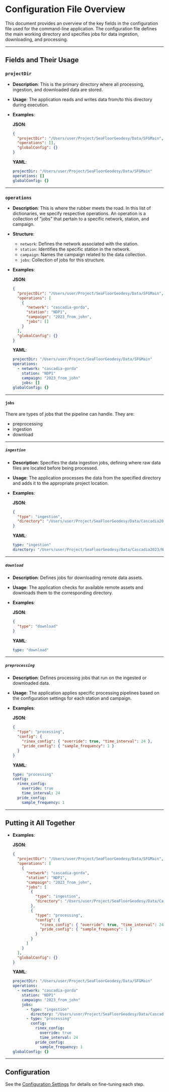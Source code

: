 # Configuration File Overview

This document provides an overview of the key fields in the configuration file used for the command-line application. The configuration file defines the main working directory and specifies jobs for data ingestion, downloading, and processing.

---

## Fields and Their Usage

### `projectDir`
- **Description**: This is the primary directory where all processing, ingestion, and downloaded data are stored.
- **Usage**: The application reads and writes data from/to this directory during execution.

- **Examples**:

  **JSON**:
  ```json
  {
    "projectDir": "/Users/user/Project/SeaFloorGeodesy/Data/SFGMain",
    "operations": [],
    "globalConfig": {}
  }
  ```

  **YAML**:
  ```yaml
  projectDir: "/Users/user/Project/SeaFloorGeodesy/Data/SFGMain"
  operations: []
  globalConfig: {}
  ```

---

### `operations`
- **Description**: This is where the rubber meets the road. In this list of dictionaries, we specify respective operations. An operation is a collection of "jobs" that pertain to a specific network, station, and campaign.

- **Structure**:
  - `network`: Defines the network associated with the station.
  - `station`: Identifies the specific station in the network.
  - `campaign`: Names the campaign related to the data collection.
  - `jobs`: Collection of jobs for this structure.

- **Examples**:

  **JSON**:
  ```json
  {
    "projectDir": "/Users/user/Project/SeaFloorGeodesy/Data/SFGMain",
    "operations": [
      {
        "network": "cascadia-gorda",
        "station": "NDP1",
        "campaign": "2023_from_john",
        "jobs": []
      }
    ],
    "globalConfig": {}
  }
  ```

  **YAML**:
  ```yaml
  projectDir: "/Users/user/Project/SeaFloorGeodesy/Data/SFGMain"
  operations:
    - network: "cascadia-gorda"
      station: "NDP1"
      campaign: "2023_from_john"
      jobs: []
  globalConfig: {}
  ```

---

#### `jobs`
There are types of jobs that the pipeline can handle. They are:
  - preprocessing
  - ingestion
  - download

---

##### `ingestion`
- **Description**: Specifies the data ingestion jobs, defining where raw data files are located before being processed.
- **Usage**: The application processes the data from the specified directory and adds it to the appropriate project location.

- **Examples**:

  **JSON**:
  ```json
  {
    "type": "ingestion",
    "directory": "/Users/user/Project/SeaFloorGeodesy/Data/Cascadia2023/NDP1/HR"
  }
  ```

  **YAML**:
  ```yaml
  type: "ingestion"
  directory: "/Users/user/Project/SeaFloorGeodesy/Data/Cascadia2023/NDP1/HR"
  ```

---

##### `download`
- **Description**: Defines jobs for downloading remote data assets.
- **Usage**: The application checks for available remote assets and downloads them to the corresponding directory.

- **Examples**:

  **JSON**:
  ```json
  {
    "type": "download"
  }
  ```

  **YAML**:
  ```yaml
  type: "download"
  ```

---

##### `preprocessing`
- **Description**: Defines processing jobs that run on the ingested or downloaded data.
- **Usage**: The application applies specific processing pipelines based on the configuration settings for each station and campaign.

- **Examples**:

  **JSON**:
  ```json
  {
    "type": "processing",
    "config": {
      "rinex_config": { "override": true, "time_interval": 24 },
      "pride_config": { "sample_frequency": 1 }
    }
  }
  ```

  **YAML**:
  ```yaml
  type: "processing"
  config:
    rinex_config:
      override: true
      time_interval: 24
    pride_config:
      sample_frequency: 1
  ```

---

## Putting it All Together

- **Examples**:

  **JSON**:
  ```json
  {
    "projectDir": "/Users/user/Project/SeaFloorGeodesy/Data/SFGMain",
    "operations": [
      {
        "network": "cascadia-gorda",
        "station": "NDP1",
        "campaign": "2023_from_john",
        "jobs": [
          {
            "type": "ingestion",
            "directory": "/Users/user/Project/SeaFloorGeodesy/Data/Cascadia2023/NDP1/HR"
          },
          {
            "type": "processing",
            "config": {
              "rinex_config": { "override": true, "time_interval": 24 },
              "pride_config": { "sample_frequency": 1 }
            }
          }
        ]
      }
    ],
    "globalConfig": {}
  }
  ```

  **YAML**:
  ```yaml
  projectDir: "/Users/user/Project/SeaFloorGeodesy/Data/SFGMain"
  operations:
    - network: "cascadia-gorda"
      station: "NDP1"
      campaign: "2023_from_john"
      jobs:
        - type: "ingestion"
          directory: "/Users/user/Project/SeaFloorGeodesy/Data/Cascadia2023/NDP1/HR"
        - type: "processing"
          config:
            rinex_config:
              override: true
              time_interval: 24
            pride_config:
              sample_frequency: 1
  globalConfig: {}
  ```

---

## Configuration
See the [Configuration Settings](INDEX.md) for details on fine-tuning each step.
